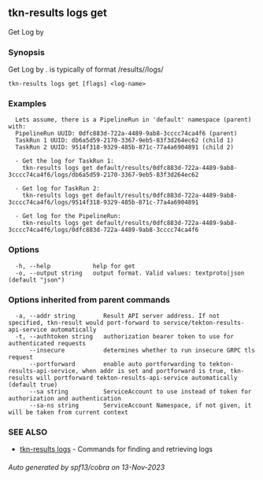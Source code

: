 ## tkn-results logs get

Get Log by <log-name>

### Synopsis

Get Log by <log-name>. <log-name> is typically of format <namespace>/results/<parent-run-uuid>/logs/<child-run-uuid>

```
tkn-results logs get [flags] <log-name>
```

### Examples

```
  Lets assume, there is a PipelineRun in 'default' namespace (parent) with:
  PipelineRun UUID: 0dfc883d-722a-4489-9ab8-3cccc74ca4f6 (parent)
  TaskRun 1 UUID: db6a5d59-2170-3367-9eb5-83f3d264ec62 (child 1)
  TaskRun 2 UUID: 9514f318-9329-485b-871c-77a4a6904891 (child 2)

  - Get the log for TaskRun 1:
    tkn-results logs get default/results/0dfc883d-722a-4489-9ab8-3cccc74ca4f6/logs/db6a5d59-2170-3367-9eb5-83f3d264ec62
  
  - Get log for TaskRun 2:
    tkn-results logs get default/results/0dfc883d-722a-4489-9ab8-3cccc74ca4f6/logs/9514f318-9329-485b-871c-77a4a6904891
  
  - Get log for the PipelineRun:
    tkn-results logs get default/results/0dfc883d-722a-4489-9ab8-3cccc74ca4f6/logs/0dfc883d-722a-4489-9ab8-3cccc74ca4f6
```

### Options

```
  -h, --help            help for get
  -o, --output string   output format. Valid values: textproto|json (default "json")
```

### Options inherited from parent commands

```
  -a, --addr string        Result API server address. If not specified, tkn-result would port-forward to service/tekton-results-api-service automatically
  -t, --authtoken string   authorization bearer token to use for authenticated requests
      --insecure           determines whether to run insecure GRPC tls request
      --portforward        enable auto portforwarding to tekton-results-api-service, when addr is set and portforward is true, tkn-results will portforward tekton-results-api-service automatically (default true)
      --sa string          ServiceAccount to use instead of token for authorization and authentication
      --sa-ns string       ServiceAccount Namespace, if not given, it will be taken from current context
```

### SEE ALSO

* [tkn-results logs](tkn-results_logs.md)	 - Commands for finding and retrieving logs

###### Auto generated by spf13/cobra on 13-Nov-2023
